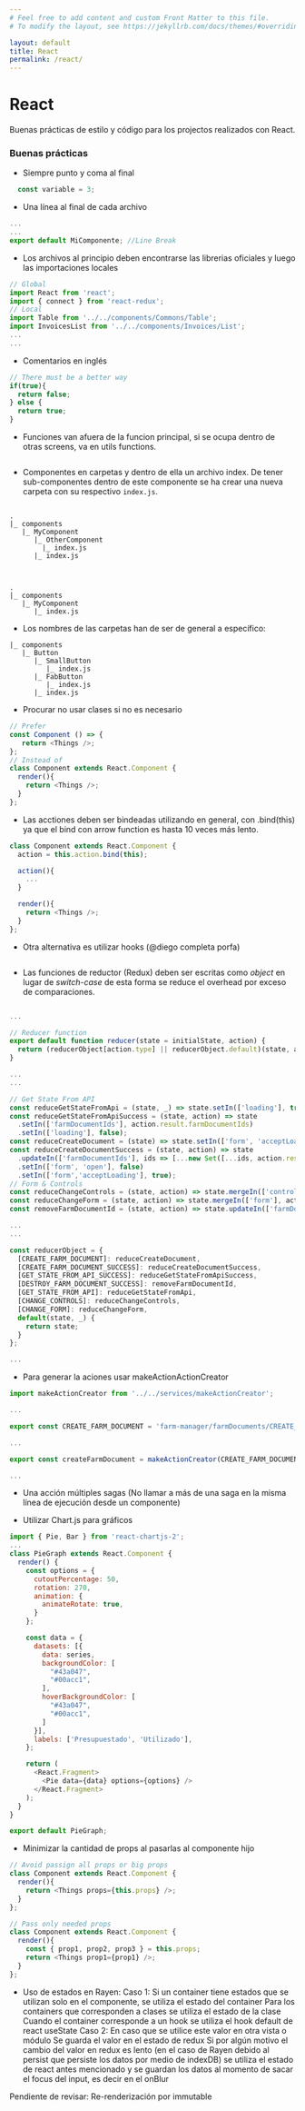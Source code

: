 ```yaml
---
# Feel free to add content and custom Front Matter to this file.
# To modify the layout, see https://jekyllrb.com/docs/themes/#overriding-theme-defaults

layout: default
title: React
permalink: /react/
---
```


# React

Buenas prácticas de estilo y código para los projectos realizados con React.


### Buenas prácticas

* Siempre punto y coma al final

```js
  const variable = 3;
```

* Una línea al final de cada archivo

```js
...
...
export default MiComponente; //Line Break

```

* Los archivos al principio deben encontrarse las librerias oficiales y luego las importaciones locales

```js
// Global
import React from 'react';
import { connect } from 'react-redux';
// Local
import Table from '../../components/Commons/Table';
import InvoicesList from '../../components/Invoices/List';
...
...
```

* Comentarios en inglés

```js
// There must be a better way
if(true){
  return false;
} else {
  return true;
}
```

* Funciones van afuera de la funcion principal, si se ocupa dentro de otras screens, va en utils functions.

```js

```

* Componentes en carpetas y dentro de ella un archivo index. De tener sub-componentes dentro de este componente se ha crear una nueva carpeta con su respectivo `index.js`.
```

.
|_ components
   |_ MyComponent
      |_ OtherComponent
        |_ index.js
      |_ index.js


```

```

.
|_ components
   |_ MyComponent
      |_ index.js

```
* Los nombres de las carpetas han de ser de general a específico:
```
|_ components
   |_ Button
      |_ SmallButton
         |_ index.js
      |_ FabButton
         |_ index.js
      |_ index.js
```

* Procurar no usar clases si no es necesario

```javascript
// Prefer
const Component () => {
   return <Things />;
};
// Instead of
class Component extends React.Component {
  render(){
    return <Things />;
  }
};

```



* Las acctiones deben ser bindeadas utilizando en general,  con .bind(this) ya que el bind con arrow function es hasta 10 veces más lento.

```js
class Component extends React.Component {
  action = this.action.bind(this);

  action(){
    ...
  }

  render(){
    return <Things />;
  }
};

```

* Otra alternativa es utilizar hooks (@diego completa porfa)

```js

```


* Las funciones de reductor (Redux) deben ser escritas como *object* en lugar de *switch-case* de esta forma se reduce el overhead por exceso de comparaciones.

```js

...

// Reducer function
export default function reducer(state = initialState, action) {
  return (reducerObject[action.type] || reducerObject.default)(state, action);
}

...
...

// Get State From API
const reduceGetStateFromApi = (state, _) => state.setIn(['loading'], true);
const reduceGetStateFromApiSuccess = (state, action) => state
  .setIn(['farmDocumentIds'], action.result.farmDocumentIds)
  .setIn(['loading'], false);
const reduceCreateDocument = (state) => state.setIn(['form', 'acceptLoading'], false);
const reduceCreateDocumentSuccess = (state, action) => state
  .updateIn(['farmDocumentIds'], ids => [...new Set([...ids, action.result.farmDocumentId])])
  .setIn(['form', 'open'], false)
  .setIn(['form','acceptLoading'], true);
// Form & Controls
const reduceChangeControls = (state, action) => state.mergeIn(['controls'], action.payload);
const reduceChangeForm = (state, action) => state.mergeIn(['form'], action.payload);
const removeFarmDocumentId = (state, action) => state.updateIn(['farmDocumentIds'], ids => ids.filter(id => id !== action.result.farmDocumentId));

...
...

const reducerObject = {
  [CREATE_FARM_DOCUMENT]: reduceCreateDocument,
  [CREATE_FARM_DOCUMENT_SUCCESS]: reduceCreateDocumentSuccess,
  [GET_STATE_FROM_API_SUCCESS]: reduceGetStateFromApiSuccess,
  [DESTROY_FARM_DOCUMENT_SUCCESS]: removeFarmDocumentId,
  [GET_STATE_FROM_API]: reduceGetStateFromApi,
  [CHANGE_CONTROLS]: reduceChangeControls,
  [CHANGE_FORM]: reduceChangeForm,
  default(state, _) {
    return state;
  }
};

...

```

* Para generar la aciones usar makeActionActionCreator

```js
import makeActionCreator from '../../services/makeActionCreator';

...

export const CREATE_FARM_DOCUMENT = 'farm-manager/farmDocuments/CREATE_FARM_DOCUMENT';

...

export const createFarmDocument = makeActionCreator(CREATE_FARM_DOCUMENT, 'payload');

...

```

* Una acción múltiples sagas (No llamar a más de una saga en la misma línea de ejecución desde un componente)


* Utilizar Chart.js para gráficos

```js
import { Pie, Bar } from 'react-chartjs-2';
...
class PieGraph extends React.Component {
  render() {
    const options = {
      cutoutPercentage: 50,
      rotation: 270,
      animation: {
        animateRotate: true,
      }
    };

    const data = {
      datasets: [{
        data: series,
        backgroundColor: [
          "#43a047",
          "#00acc1",
        ],
        hoverBackgroundColor: [
          "#43a047",
          "#00acc1",
        ]
      }],
      labels: ['Presupuestado', 'Utilizado'],
    };

    return (
      <React.Fragment>
        <Pie data={data} options={options} />
      </React.Fragment>
    );
  }
}

export default PieGraph;

```

* Minimizar la cantidad de props al pasarlas al componente hijo

```js
// Avoid passign all props or big props
class Component extends React.Component {
  render(){
    return <Things props={this.props} />;
  }
};

// Pass only needed props
class Component extends React.Component {
  render(){
    const { prop1, prop2, prop3 } = this.props;
    return <Things prop1={prop1} />;
  }
};

```


* Uso de estados en Rayen:
Caso 1: Si un container tiene estados que se utilizan solo en el componente, se utiliza el estado del container
Para los containers que corresponden a clases se utiliza el estado de la clase
Cuando el container corresponde a un hook se utiliza el hook default de react useState
Caso 2: En caso que se utilice este valor en otra vista o módulo
Se guarda el valor en el estado de redux
Si por algún motivo el cambio del valor en redux es lento (en el caso de Rayen debido al persist que persiste los datos por medio de indexDB) se utiliza el estado de react antes mencionado y se guardan los datos al momento de sacar el focus del input, es decir en el onBlur


Pendiente de revisar: Re-renderización por immutable
